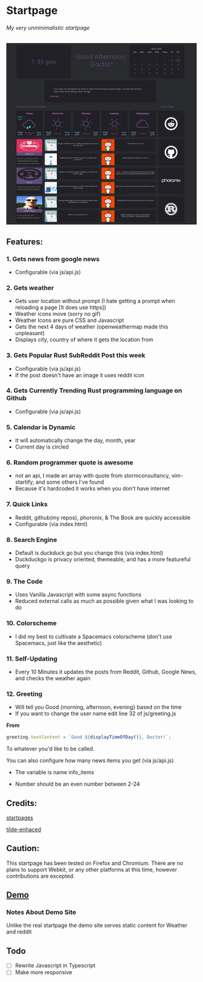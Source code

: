 # Startpage

###### My very unminimalistic startpage

![screenshot](screenshot.png)

## Features:

### <b>1.</b> Gets news from google news

- Configurable (via js/api.js)

### <b>2.</b> Gets weather

- Gets user location without prompt (I hate getting a prompt when reloading a page [It does use https])
- Weather icons move (sorry no gif)
- Weather Icons are pure CSS and Javascript
- Gets the next 4 days of weather (openweathermap made this unpleasant)
- Displays city, country of where it gets the location from

### <b>3.</b> Gets Popular Rust SubReddit Post this week

- Configurable (via js/api.js)
- If the post doesn't have an image it uses reddit icon

### <b>4.</b> Gets Currently Trending Rust programming language on Github

- Configurable (via js/api.js)

### <b>5.</b> Calendar is Dynamic

- It will automatically change the day, month, year
- Current day is circled

### <b>6.</b> Random programmer quote is awesome

- not an api, I made an array with quote from stormconsultancy, vim-startify, and some others I've found
- Because it's hardcoded it works when you don't have internet

### <b>7.</b> Quick Links

- Reddit, github(my repos), phoronix, & The Book are quickly accessible
- Configurable (via index.html)

### <b>8.</b> Search Engine

- Default is duckduck go but you change this (via index.html)
- Duckduckgo is privacy oriented, themeable, and has a more featureful query

### <b>9.</b> The Code

- Uses Vanilla Javascript with some async functions
- Reduced external calls as much as possible given what I was looking to do

### <b>10.</b> Colorscheme

- I did my best to cultivate a Spacemacs colorscheme (don't use Spacemacs, just like the aesthetic)

### <b>11.</b> Self-Updating

- Every 10 Minutes it updates the posts from Reddit, Github, Google News, and checks the weather again

### <b>12.</b> Greeting

- Will tell you Good {morning, afternoon, evening} based on the time
- If you want to change the user name edit line 32 of js/greeting.js

<b>From</b>

```javascript
greeting.textContent = `Good ${displayTimeOfDay()}, Doctor!`;
```

To whatever you'd like to be called.

You can also configure how many news items you get (via js/api.js)

- The variable is name info_items

- Number should be an even number between 2-24

## Credits:

[startpages](https://www.reddit.com/r/startpages/)

[tilde-enhaced](https://github.com/Ozencb/tilde-enhanced)

## Caution:

This startpage has been tested on Firefox and Chromium.
There are no plans to support Webkit, or any other platforms at this time, however contributions are
excepted.

## [Demo](https://th3whit3wolf.github.io/Startpage/)

### Notes About Demo Site

Unlike the real startpage the demo site serves static content for Weather and reddit

## Todo

- [ ] Rewrite Javascript in Typescript
- [ ] Make more responsive
